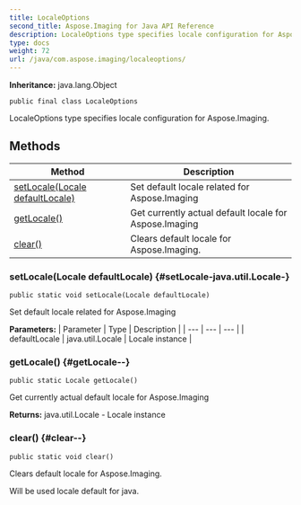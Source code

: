 ```yaml
---
title: LocaleOptions
second_title: Aspose.Imaging for Java API Reference
description: LocaleOptions type specifies locale configuration for Aspose.Imaging.
type: docs
weight: 72
url: /java/com.aspose.imaging/localeoptions/
---
```

**Inheritance:**
java.lang.Object
```
public final class LocaleOptions
```

LocaleOptions type specifies locale configuration for Aspose.Imaging.
## Methods

| Method | Description |
| --- | --- |
| [setLocale(Locale defaultLocale)](#setLocale-java.util.Locale-) | Set default locale related for Aspose.Imaging |
| [getLocale()](#getLocale--) | Get currently actual default locale for Aspose.Imaging |
| [clear()](#clear--) | Clears default locale for Aspose.Imaging. |
### setLocale(Locale defaultLocale) {#setLocale-java.util.Locale-}
```
public static void setLocale(Locale defaultLocale)
```


Set default locale related for Aspose.Imaging

**Parameters:**
| Parameter | Type | Description |
| --- | --- | --- |
| defaultLocale | java.util.Locale | Locale instance |

### getLocale() {#getLocale--}
```
public static Locale getLocale()
```


Get currently actual default locale for Aspose.Imaging

**Returns:**
java.util.Locale - Locale instance
### clear() {#clear--}
```
public static void clear()
```


Clears default locale for Aspose.Imaging.

Will be used locale default for java.

